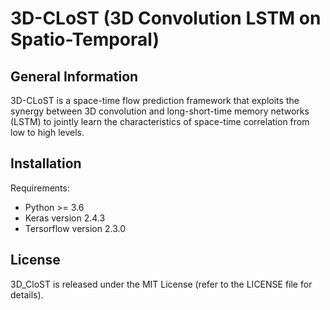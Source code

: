# 3D-CLoST (3D Convolution LSTM on Spatio-Temporal)

## General Information

3D-CLoST is a space-time flow prediction framework that exploits the synergy between 3D convolution and long-short-time memory networks (LSTM) to jointly learn the characteristics of space-time correlation from low to high levels.

## Installation

Requirements:
* Python >= 3.6
* Keras version 2.4.3
* Tersorflow version 2.3.0

## License

3D_CloST is released under the MIT License (refer to the LICENSE file for details).
